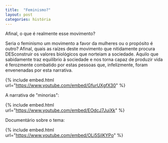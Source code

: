 ```yaml
---
title:  "Feminismo?"
layout: post
categories: história 
---
```


Afinal, o que é realmente esse movimento?


Seria o feminismo um movimento a favor da mulheres ou o propósito é outro? Afinal, quais as raízes deste movimento que nitidamente procura DESconstruir os valores biológicos que norteiam a sociedade. Aquilo que sabidamente traz equilíbrio à sociedade e nos torna capaz de produzir vida é ferozmente combatido por estas pessoas que, infelizmente, foram envenenadas por esta narrativa.

{% include embed.html url="https://www.youtube.com/embed/GfurUXgfX30" %}

A narrativa de "minorias":

{% include embed.html url="https://www.youtube.com/embed/EOdcJ7JuiXk" %}

Documentário sobre o tema:

{% include embed.html url="https://www.youtube.com/embed/OLi5SiIKYPo" %}


